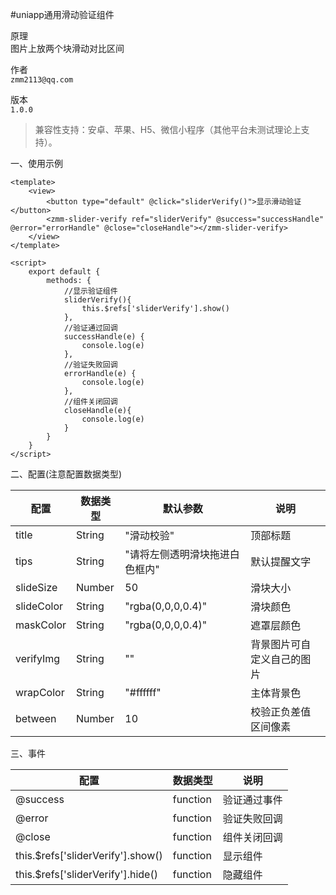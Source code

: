 #uniapp通用滑动验证组件

原理   
图片上放两个块滑动对比区间

作者   
`zmm2113@qq.com`

版本  
`1.0.0`
> 兼容性支持：安卓、苹果、H5、微信小程序（其他平台未测试理论上支持）。

一、使用示例
```
<template>
	<view>
		<button type="default" @click="sliderVerify()">显示滑动验证</button>
		<zmm-slider-verify ref="sliderVerify" @success="successHandle" @error="errorHandle" @close="closeHandle"></zmm-slider-verify>
	</view>
</template>

<script>
	export default {
		methods: {
			//显示验证组件
			sliderVerify(){
				this.$refs['sliderVerify'].show()
			},
			//验证通过回调
			successHandle(e) {
				console.log(e)
			},
			//验证失败回调
			errorHandle(e) {
				console.log(e)
			},
			//组件关闭回调
			closeHandle(e){
				console.log(e)
			}
		}
	}
</script>
```  
二、配置(注意配置数据类型)

配置|数据类型|默认参数|说明
-|-|-|-
title|String|"滑动校验"|顶部标题
tips|String|"请将左侧透明滑块拖进白色框内"|默认提醒文字
slideSize|Number|50|滑块大小
slideColor|String|"rgba(0,0,0,0.4)"|滑块颜色
maskColor|String|"rgba(0,0,0,0.4)"|遮罩层颜色
verifyImg|String|""|背景图片可自定义自己的图片
wrapColor|String|"#ffffff"|主体背景色
between|Number|10|校验正负差值区间像素

三、事件

配置|数据类型|说明
-|-|-
@success|function|验证通过事件
@error|function|验证失败回调
@close|function|组件关闭回调
this.$refs['sliderVerify'].show()|function|显示组件
this.$refs['sliderVerify'].hide()|function|隐藏组件